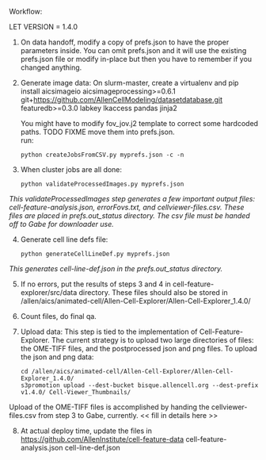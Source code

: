 Workflow:

LET VERSION = 1.4.0

1. On data handoff, modify a copy of prefs.json to have the proper parameters inside.  You can omit prefs.json and it will use the existing prefs.json file or modify in-place but then you have to remember if you changed anything.

2. Generate image data: 
    On slurm-master, create a virtualenv and pip install 
    aicsimageio
    aicsimageprocessing>=0.6.1
    git+https://github.com/AllenCellModeling/datasetdatabase.git
    featuredb>=0.3.0
    labkey
    lkaccess
    pandas
    jinja2

    You might have to modify fov_jov.j2 template to correct some hardcoded paths.  TODO FIXME move them into prefs.json.  
    run:
    ```
    python createJobsFromCSV.py myprefs.json -c -n  
    ```

3. When cluster jobs are all done:
    ```
    python validateProcessedImages.py myprefs.json
    ```
*This validateProcessedImages step generates a few important output files: cell-feature-analysis.json, errorFovs.txt, and cellviewer-files.csv.  These files are placed in prefs.out_status directory. The csv file must be handed off to Gabe for downloader use.*

4. Generate cell line defs file:
    ```
    python generateCellLineDef.py myprefs.json
    ```
*This generates cell-line-def.json in the prefs.out_status directory.*

5. If no errors, put the results of steps 3 and 4 in cell-feature-explorer/src/data directory.
These files should also be stored in /allen/aics/animated-cell/Allen-Cell-Explorer/Allen-Cell-Explorer_1.4.0/

6. Count files, do final qa. 

7. Upload data:  This step is tied to the implementation of Cell-Feature-Explorer.  The current strategy is to upload two large directories of files:  the OME-TIFF files, and the postprocessed json and png files.
To upload the json and png data:
    ```
    cd /allen/aics/animated-cell/Allen-Cell-Explorer/Allen-Cell-Explorer_1.4.0/
    s3promotion upload --dest-bucket bisque.allencell.org --dest-prefix v1.4.0/ Cell-Viewer_Thumbnails/
    ```
Upload of the OME-TIFF files is accomplished by handing the cellviewer-files.csv from step 3 to Gabe, currently. << fill in details here >>

8. At actual deploy time, update the files in https://github.com/AllenInstitute/cell-feature-data
cell-feature-analysis.json
cell-line-def.json


